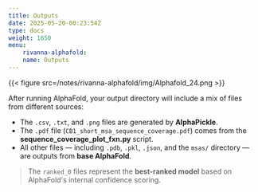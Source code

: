 ```yaml
---
title: Outputs
date: 2025-05-20-00:23:54Z
type: docs 
weight: 1650
menu: 
    rivanna-alphafold:
    name: Outputs
---
```


{{< figure src=/notes/rivanna-alphafold/img/Alphafold_24.png >}}


After running AlphaFold, your output directory will include a mix of files from different sources:

- The `.csv`, `.txt`, and `.png` files are generated by **AlphaPickle**.
- The `.pdf` file (`CB1_short_msa_sequence_coverage.pdf`) comes from the **sequence_coverage_plot_fxn.py** script.
- All other files — including `.pdb`, `.pkl`, `.json`, and the `msas/` directory — are outputs from **base AlphaFold**.

> The `ranked_0` files represent the **best-ranked model** based on AlphaFold's internal confidence scoring.



